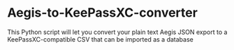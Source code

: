 # Aegis-to-KeePassXC-converter
This Python script will let you convert your plain text Aegis JSON export to a KeePassXC-compatible CSV that can be imported as a database
